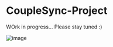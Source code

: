 # CoupleSync-Project

WOrk in progress... Please stay tuned :)

![image](https://github.com/user-attachments/assets/62434278-94ee-436f-a16e-b058a5b1c2d0)
